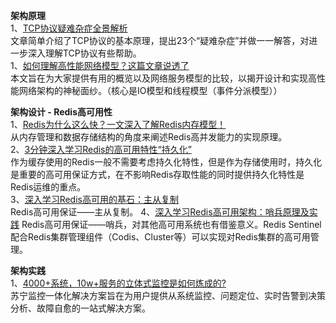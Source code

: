 **架构原理**    
1、[TCP协议疑难杂症全景解析](https://mp.weixin.qq.com/s?__biz=MzI4OTU3ODk3NQ==&mid=2247485188&idx=1&sn=c2e8c0f8ab27c798954d417ca550c449&chksm=ec2c4db4db5bc4a24028715c8bdfe4564cdebca2ea4fa9eaa4b86634073f7f48e274fffd7180&scene=0#rd)  
文章简单介绍了TCP协议的基本原理，提出23个“疑难杂症”并做一一解答，对进一步深入理解TCP协议有些帮助。   
1、[如何理解高性能网络模型？这篇文章说透了](https://mp.weixin.qq.com/s?__biz=MjM5ODI5Njc2MA==&mid=2655818750&idx=1&sn=85f61fa4add73eddba9973c85f8be131&chksm=bd74de298a03573f9d42b5e6769e7ad7ed24a1d3204ac7ec188579dbb180b988d3db7b362639&scene=0#rd)  
本文旨在为大家提供有用的概览以及网络服务模型的比较，以揭开设计和实现高性能网络架构的神秘面纱。（核心是IO模型和线程模型（事件分派模型））

**架构设计 - Redis高可用性**   
1、[Redis为什么这么快？一文深入了解Redis内存模型！](https://mp.weixin.qq.com/s?__biz=MjM5ODI5Njc2MA==&mid=2655816024&idx=1&sn=f4ee4afce1055d9f34c61a8a9d95918a&chksm=bd74c48f8a034d99ffb4291e78a6b0c6654a8ab74d83bbf6739bc4ec20ce7ae1165d19e79d44&scene=21#wechat_redirect)  
从内存管理和数据存储结构的角度来阐述Redis高并发能力的实现原理。  
2、[3分钟深入学习Redis的高可用特性“持久化”](https://mp.weixin.qq.com/s?__biz=MjM5ODI5Njc2MA==&mid=2655817009&idx=1&sn=1b28414b42179d506d4216112dfc36c7&chksm=bd74c0e68a0349f0506ea75dccad96e4c302764b45e2b5c6869d5d1e5d1fd3bb5c4931caf2a6&scene=21#wechat_redirect)  
作为缓存使用的Redis一般不需要考虑持久化特性，但是作为存储使用时，持久化是重要的高可用保证方式，在不影响Redis存取性能的同时提供持久化特性是Redis运维的重点。  
3、[深入学习Redis高可用的基石：主从复制](https://mp.weixin.qq.com/s?__biz=MjM5ODI5Njc2MA==&mid=2655817476&idx=1&sn=0a50d49549e3efbeb7a7cf4903e410f3&chksm=bd74c2d38a034bc53b808d9dcba840f958c2c856a256cb21702a2945b7e02f86b9e2702eb671&scene=21#wechat_redirect)  
Redis高可用保证——主从复制。
4、[深入学习Redis高可用架构：哨兵原理及实践](https://mp.weixin.qq.com/s?__biz=MjM5ODI5Njc2MA==&mid=2655818849&idx=1&sn=1e1409612bfcb57bd4ab20a0d7fc43ad&chksm=bd74d9b68a0350a02093cd6b6b2925769ef2f364a411822fc3070ba0ebde6d24377190d5c886&scene=0#rd)
Redis高可用保证——哨兵，对其他高可用系统也有借鉴意义。Redis Sentinel配合Redis集群管理组件（Codis、Cluster等）可以实现对Redis集群的高可用管理。  

**架构实践**  
1、[4000+系统，10w+服务的立体式监控是如何炼成的?](https://mp.weixin.qq.com/s?__biz=MjM5ODI5Njc2MA==&mid=2655818782&idx=1&sn=c9b21cad29923aad15b7a905d3886915&chksm=bd74d9c98a0350dfcac8527ee418186523db9a42bd41d9475840442856b61fa9ae906d062166&scene=0#rd)  
苏宁监控一体化解决方案旨在为用户提供从系统监控、问题定位、实时告警到决策分析、故障自愈的一站式解决方案。
